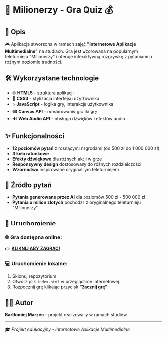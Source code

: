 # 🎯 Milionerzy - Gra Quiz 💰

## 📝 Opis
🎮 Aplikacja stworzona w ramach zajęć **"Internetowe Aplikacje Multimedialne"** na studiach. Gra jest wzorowana na popularnym teleturnieju "Milionerzy" i oferuje interaktywną rozgrywkę z pytaniami o różnym poziomie trudności.

## 🛠️ Wykorzystane technologie
- 🌐 **HTML5** - struktura aplikacji
- 🎨 **CSS3** - stylizacja interfejsu użytkownika
- ⚡ **JavaScript** - logika gry, interakcje użytkownika
- 🖼️ **Canvas API** - renderowanie grafiki gry
- 🔊 **Web Audio API** - obsługa dźwięków i efektów audio

## ✨ Funkcjonalności
-  **12 poziomów pytań** z rosnącymi nagrodami (od 500 zł do 1 000 000 zł)
-  **3 koła ratunkowe**  
-  **Efekty dźwiękowe** dla różnych akcji w grze
-  **Responsywny design** dostosowany do różnych rozdzielczości
-  **Wzornictwo** inspirowane oryginalnym teleturniejem

## 🤖 Źródło pytań
-  **Pytania generowane przez AI** dla poziomów 500 zł - 500 000 zł
-  **Pytania o milion złotych** pochodzą z oryginalnego teleturnieju "Milionerzy"

## 🚀 Uruchomienie

### 🌐 Gra dostępna online:
👉 **[KLIKNIJ ABY ZAGRAĆ!]([https://www.bartlomiejmarzec.pl/milionerzy])**

### 💻 Uruchomienie lokalne:
1.  Sklonuj repozytorium
2.  Otwórz plik `index.html` w przeglądarce internetowej
3.  Rozpocznij grę klikając przycisk **"Zacznij grę"**

## 👨‍💻 Autor
**Bartłomiej Marzec** - projekt realizowany w ramach studiów

---
🎓 *Projekt edukacyjny - Internetowe Aplikacje Multimedialne*
